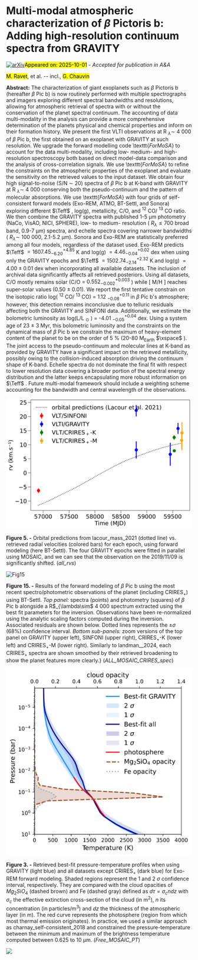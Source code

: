 <div class="macros" style="visibility:hidden;">
$\newcommand{\ensuremath}{}$
$\newcommand{\xspace}{}$
$\newcommand{\object}[1]{\texttt{#1}}$
$\newcommand{\farcs}{{.}''}$
$\newcommand{\farcm}{{.}'}$
$\newcommand{\arcsec}{''}$
$\newcommand{\arcmin}{'}$
$\newcommand{\ion}[2]{#1#2}$
$\newcommand{\textsc}[1]{\textrm{#1}}$
$\newcommand{\hl}[1]{\textrm{#1}}$
$\newcommand{\footnote}[1]{}$
$\newcommand{\Rjup}{\ensuremath{\mathrm{R_{Jup}}}\xspace}$
$\newcommand{\MJup}{\ensuremath{\mathrm{M_{Jup}}}\xspace}$
$\newcommand{\Teff}{\ensuremath{\mathrm{T_{eff}}}\xspace}$
$\newcommand{\Mjup}{\MJup}$
$\newcommand{\Msun}{\ensuremath{\mathrm{M_{\odot}}}}$
$\newcommand{\kms}{km/s\xspace}$
$\newcommand{\um}{\upmum\xspace}$
$\newcommand{\Mdot}{\ensuremath{\dot{\textrm{M}}}}$
$\newcommand{\arraystretch}{1.5}$
$\newcommand{\arraystretch}{1.5}$
$\newcommand{\arraystretch}{1.5}$
$\newcommand{\arraystretch}{1.5}$
$\newcommand{\arraystretch}{1.5}$
$\newcommand{\arraystretch}{1.5}$
$\newcommand{\arraystretch}{1.5}$
$\newcommand{\arraystretch}{1}$
$\newcommand{\arraystretch}{1.5}$
$\newcommand{\arraystretch}{1.5}$
$\newcommand{\arraystretch}{1.5}$
$\newcommand{\arraystretch}{1.5}$</div>



<div id="title">

# Multi-modal atmospheric characterization of $\beta$ Pictoris b: Adding high-resolution continuum spectra from GRAVITY

</div>
<div id="comments">

[![arXiv](https://img.shields.io/badge/arXiv-2509.25338-b31b1b.svg)](https://arxiv.org/abs/2509.25338)<mark>Appeared on: 2025-10-01</mark> -  _Accepted for publication in A&A_

</div>
<div id="authors">

<mark>M. Ravet</mark>, et al. -- incl., <mark>G. Chauvin</mark>

</div>
<div id="abstract">

**Abstract:** The characterization of giant exoplanets such as $\beta$ Pictoris b (hereafter $\beta$ Pic b)  is now routinely performed with multiple spectrographs and imagers  exploring different spectral bandwidths and resolutions, allowing for atmospheric retrieval of spectra with or without the conservation of the planet spectral continuum. The accounting of data multi-modality in the analysis can provide a more comprehensive determination of the planets physical and chemical properties and inform on their formation history. We present the first VLTI observations at R $_{\lambda}\sim$ 4 000 of $\beta$ Pic b, the first obtained on an exoplanet with GRAVITY at such resolution. We upgrade the forward modelling code \texttt{_ForMoSA_} to account for the data multi-modality, including low- medium- and high-resolution spectroscopy both based on direct model-data comparison and the analysis of cross-correlation signals. We use \texttt{_ForMoSA_} to refine the constraints on the atmospheric properties of the exoplanet and evaluate the sensitivity on the retrieved values to the input dataset. We obtain four high signal-to-noise (S/N $\sim$ 20) spectra of $\beta$ Pic b at K-band with GRAVITY at R $_{\lambda}\sim$ 4 000 conserving both the pseudo-continuum and the pattern of molecular absorptions. We use \texttt{_ForMoSA_} with four grids of self-consistent forward models (Exo-REM, ATMO, BT-Settl, and Sonora) exploring different $\Teff$ , log(g), metallicity,  C/O, and $^{12}$ CO/ $^{13}$ CO ratio. We then combine the GRAVITY spectra with published 1-5 µm photometry (NaCo, VisAO, NICI, SPHERE), low- to medium- resolution ( $R_{\lambda} \leq 700$ broad band, 0.9-7 µm) spectra, and echelle spectra covering narrower bandwidths ( $R_{\lambda}\sim$ 100 000, 2.1-5.2 µm). Sonora and Exo-REM are statistically preferred among all four models, regardless of the dataset used. Exo-REM predicts $\Teff$  $=1607.45^{+4.85}_{-6.20}$ K and log(g) $=4.46^{+0.02}_{-0.04}$ dex when using only the GRAVITY epochs and $\Teff$  $=1502.74^{+2.32}_{-2.14}$ K and log(g) $=4.00\pm0.01$ dex when incorporating all available datasets. The inclusion of archival data significantly affects all retrieved posteriors. Using all datasets, C/O mostly remains solar (C/O = $0.552^{+0.003}_{-0.002}$ ) while [ M/H ] reaches super-solar values (0.50 $\pm$ 0.01). We report the first tentative constrain on the isotopic ratio log( $^{12}$ CO/ $^{13}$ CO) = 1.12 $^{+0.11}_{-0.08}$ in $\beta$ Pic b's atmosphere; however, this detection remains inconclusive due to telluric residuals affecting both the GRAVITY and SINFONI data. Additionally, we estimate the bolometric luminosity as log(L/L $\mathrm{_{\odot}}$ ) = -4.01 $^{+0.04}_{-0.05}$ dex. Using a system age of 23 $\pm$ 3 Myr, this bolometric luminosity and the constraints on the dynamical mass of $\beta$ Pic b we constrain the maximum of heavy-element content of the planet to be on the order of 5 \% (20-80 $\ensuremath{\mathrm{M_{Earth}}}$ $\xspace$ ). The joint access to the pseudo-continuum and molecular lines at K-band as provided by GRAVITY have a significant impact on the retrieved metallicity, possibly owing to the collision-induced absorption driving the continuum shape of K-band. Echelle spectra do not dominate the final fit with respect to lower resolution data covering a broader portion of the spectral energy distribution and the latter keeps encapsulating more robust information on $\Teff$ . Future multi-modal framework should include a weighting scheme accounting for the bandwidth and central wavelength of the observations.

</div>

<div id="div_fig1">

<img src="tmp_2509.25338/./IMAGES/rv_evo.png" alt="Fig5" width="100%"/>

**Figure 5. -** Orbital predictions from lacour_mass_2021 (dotted line) vs. retrieved radial velocities (colored bars) for each epoch,  using forward modeling (here BT-Settl). The four GRAVITY epochs were fitted in parallel using MOSAIC,  and we can see that the observation on the 2019/11/09 is significantly shifted. (*all_rvs*)

</div>
<div id="div_fig2">

<img src="tmp_2509.25338/./IMAGES/ALL_spec_CRIRES.png" alt="Fig15" width="100%"/>

**Figure 15. -** Results of the forward modeling of $\beta$ Pic b using the most recent spectro/photometric observations of the planet (including CRIRES$_+$) using BT-Settl. _Top panel:_ spectra (points) and photometry (squares) of $\beta$ Pic b alongside a R$_{\lambda\sim$ 4 000 spectrum extracted using the best fit parameters for the inversion. Observations have been re-normalized using the analytic scaling factors computed during the inversion. Associated residuals are shown below. Dotted lines represents the $\pm\sigma$ (68$\%$) confidence interval. _Bottom sub-panels:_ zoom versions of the top panel on GRAVITY (upper left), SINFONI (upper right), CRIRES$_+$-K (lower left) and CRIRES$_+$-M (lower right). Similarly to landman__2024, each CRIRES$_+$ spectra are shown smoothed by their retrieved broadening to show the planet features more clearly.} (*ALL_MOSAIC_CRIRES_spec*)

</div>
<div id="div_fig3">

<img src="tmp_2509.25338/./IMAGES/PT_clouds_merged.png" alt="Fig3" width="100%"/>

**Figure 3. -** Retrieved best-fit pressure-temperature profiles when using GRAVITY (light blue) and all datasets except CRIRES$_+$ (dark blue) for Exo-REM forward modeling. Shaded regions represent the 1 and 2 $\sigma$ confidence interval, respectively. They are compared with the cloud opacities of $Mg_2SiO_4$ (dashed brown) and Fe (dashed gray) defined as $d\tau=\sigma_c n dz$ with $\sigma_c$ the effective extinction cross-section of the cloud (in m$^2$), $n$ its concentration (in particles/m$^3$) and $dz$ the thickness of the atmospheric layer (in m). The red curve represents the photosphere (region from which most thermal emission originates). In practice, we used a similar approach as charnay_self-consistent_2018 and constrained the pressure-temperature between the minimum and maximum of the brightness temperature computed between 0.625 to 10 µm. (*Free_MOSAIC_PT*)

</div><div id="qrcode"><img src=https://api.qrserver.com/v1/create-qr-code/?size=100x100&data="https://arxiv.org/abs/2509.25338"></div>